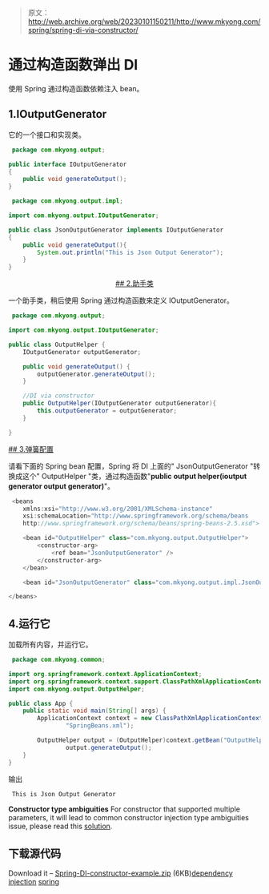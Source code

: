 > 原文：<http://web.archive.org/web/20230101150211/http://www.mkyong.com/spring/spring-di-via-constructor/>

# 通过构造函数弹出 DI

使用 Spring 通过构造函数依赖注入 bean。

## 1.IOutputGenerator

它的一个接口和实现类。

```java
 package com.mkyong.output;

public interface IOutputGenerator
{
	public void generateOutput();
} 
```

```java
 package com.mkyong.output.impl;

import com.mkyong.output.IOutputGenerator;

public class JsonOutputGenerator implements IOutputGenerator
{
	public void generateOutput(){
		System.out.println("This is Json Output Generator");
	}
} 
```

 <ins class="adsbygoogle" style="display:block; text-align:center;" data-ad-format="fluid" data-ad-layout="in-article" data-ad-client="ca-pub-2836379775501347" data-ad-slot="6894224149">## 2.助手类

一个助手类，稍后使用 Spring 通过构造函数来定义 IOutputGenerator。

```java
 package com.mkyong.output;

import com.mkyong.output.IOutputGenerator;

public class OutputHelper {
	IOutputGenerator outputGenerator;

	public void generateOutput() {
		outputGenerator.generateOutput();
	}

	//DI via constructor
	public OutputHelper(IOutputGenerator outputGenerator){
		this.outputGenerator = outputGenerator;
	}

} 
```

 <ins class="adsbygoogle" style="display:block" data-ad-client="ca-pub-2836379775501347" data-ad-slot="8821506761" data-ad-format="auto" data-ad-region="mkyongregion">## 3.弹簧配置

请看下面的 Spring bean 配置，Spring 将 DI 上面的" JsonOutputGenerator "转换成这个" OutputHelper "类，通过构造函数"**public output helper(ioutput generator output generator)**"。

```java
 <beans 
	xmlns:xsi="http://www.w3.org/2001/XMLSchema-instance"
	xsi:schemaLocation="http://www.springframework.org/schema/beans
	http://www.springframework.org/schema/beans/spring-beans-2.5.xsd">

	<bean id="OutputHelper" class="com.mkyong.output.OutputHelper">
		<constructor-arg>
			<ref bean="JsonOutputGenerator" />
		</constructor-arg>
	</bean>

	<bean id="JsonOutputGenerator" class="com.mkyong.output.impl.JsonOutputGenerator" />

</beans> 
```

## 4.运行它

加载所有内容，并运行它。

```java
 package com.mkyong.common;

import org.springframework.context.ApplicationContext;
import org.springframework.context.support.ClassPathXmlApplicationContext;
import com.mkyong.output.OutputHelper;

public class App {
	public static void main(String[] args) {
		ApplicationContext context = new ClassPathXmlApplicationContext(
				"SpringBeans.xml");

		OutputHelper output = (OutputHelper)context.getBean("OutputHelper");
    	        output.generateOutput();
	}
} 
```

输出

```java
 This is Json Output Generator 
```

**Constructor type ambiguities**
For constructor that supported multiple parameters, it will lead to common constructor injection type ambiguities issue, please read this [solution](http://web.archive.org/web/20190223075942/http://www.mkyong.com/spring/constructor-injection-type-ambiguities-in-spring/).

## 下载源代码

Download it – [Spring-DI-constructor-example.zip](http://web.archive.org/web/20190223075942/http://www.mkyong.com/wp-content/uploads/2011/06/Spring-DI-constructor-method-example.zip) (6KB)[dependency injection](http://web.archive.org/web/20190223075942/http://www.mkyong.com/tag/dependency-injection/) [spring](http://web.archive.org/web/20190223075942/http://www.mkyong.com/tag/spring/)







